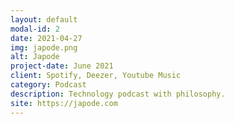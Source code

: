 ```yaml
---
layout: default
modal-id: 2
date: 2021-04-27
img: japode.png
alt: Japode
project-date: June 2021
client: Spotify, Deezer, Youtube Music
category: Podcast
description: Technology podcast with philosophy.
site: https://japode.com
---
```

